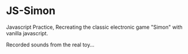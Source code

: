 # JS-Simon
 Javascript Practice, Recreating the classic electronic game "Simon" with vanilla javascript.

 Recorded sounds from the real toy...